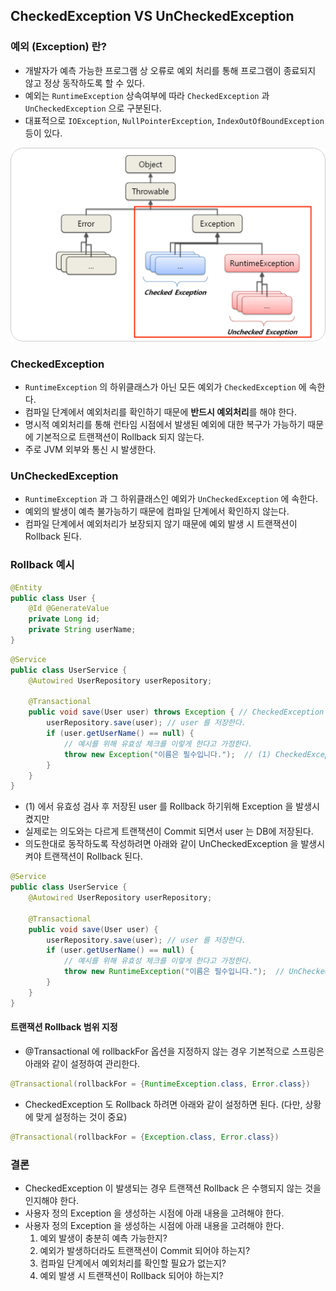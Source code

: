 ## CheckedException VS UnCheckedException

### 예외 (Exception) 란?
- 개발자가 예측 가능한 프로그램 상 오류로 예외 처리를 통해 프로그램이 종료되지 않고 정상 동작하도록 할 수 있다.
- 예외는 `RuntimeException` 상속여부에 따라 `CheckedException` 과 `UnCheckedException` 으로 구분된다.
- 대표적으로 `IOException`, `NullPointerException`, `IndexOutOfBoundException` 등이 있다.

![Exception](exception.png)


### CheckedException
- `RuntimeException` 의 하위클래스가 아닌 모든 예외가 `CheckedException` 에 속한다.
- 컴파일 단계에서 예외처리를 확인하기 때문에 **반드시 예외처리**를 해야 한다.
- 명시적 예외처리를 통해 런타임 시점에서 발생된 예외에 대한 복구가 가능하기 때문에 기본적으로 트랜잭션이 Rollback 되지 않는다. 
- 주로 JVM 외부와 통신 시 발생한다. 


### UnCheckedException
- `RuntimeException` 과 그 하위클래스인 예외가 `UnCheckedException` 에 속한다.
- 예외의 발생이 예측 불가능하기 때문에 컴파일 단계에서 확인하지 않는다.
- 컴파일 단계에서 예외처리가 보장되지 않기 때문에 예외 발생 시 트랜잭션이 Rollback 된다. 

### Rollback 예시
```java
@Entity
public class User {
    @Id @GenerateValue
    private Long id;
    private String userName;
}
```

```java
@Service
public class UserService {
    @Autowired UserRepository userRepository;
    
    @Transactional
    public void save(User user) throws Exception { // CheckedException 발생으로 명시적인 예외처리 작성
        userRepository.save(user); // user 를 저장한다.
        if (user.getUserName() == null) {
            // 예시를 위해 유효성 체크를 이렇게 한다고 가정한다.
            throw new Exception("이름은 필수입니다.");  // (1) CheckedException 발생
        }
    }
}    
```
- (1) 에서 유효성 검사 후 저장된 user 를 Rollback 하기위해 Exception 을 발생시켰지만
- 실제로는 의도와는 다르게 트랜잭션이 Commit 되면서 user 는 DB에 저장된다.
- 의도한대로 동작하도록 작성하려면 아래와 같이 UnCheckedException 을 발생시켜야 트랜잭션이 Rollback 된다.

```java
@Service
public class UserService {
    @Autowired UserRepository userRepository;
    
    @Transactional
    public void save(User user) {
        userRepository.save(user); // user 를 저장한다.
        if (user.getUserName() == null) {
            // 예시를 위해 유효성 체크를 이렇게 한다고 가정한다.
            throw new RuntimeException("이름은 필수입니다.");  // UnCheckedException 발생
        }
    }
}    
```

#### 트랜잭션 Rollback 범위 지정
- @Transactional 에 rollbackFor 옵션을 지정하지 않는 경우 기본적으로 스프링은 아래와 같이 설정하여 관리한다.
```java
@Transactional(rollbackFor = {RuntimeException.class, Error.class})
```
- CheckedException 도 Rollback 하려면 아래와 같이 설정하면 된다. (다만, 상황에 맞게 설정하는 것이 중요)  
```java
@Transactional(rollbackFor = {Exception.class, Error.class})
```



### 결론
- CheckedException 이 발생되는 경우 트랜잭션 Rollback 은 수행되지 않는 것을 인지해야 한다.
- 사용자 정의 Exception 을 생성하는 시점에 아래 내용을 고려해야 한다. 
- 사용자 정의 Exception 을 생성하는 시점에 아래 내용을 고려해야 한다. 
  1. 예외 발생이 충분히 예측 가능한지?
  2. 예외가 발생하더라도 트랜잭션이 Commit 되어야 하는지?
  3. 컴파일 단계에서 예외처리를 확인할 필요가 없는지?
  4. 예외 발생 시 트랜잭션이 Rollback 되어야 하는지?

